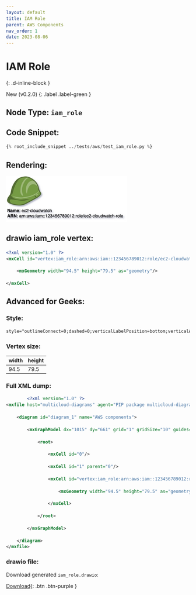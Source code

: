 ```yaml
---
layout: default
title: IAM Role
parent: AWS Components
nav_order: 1
date: 2023-08-06
---
```


# IAM Role
{: .d-inline-block }

New (v0.2.0)
{: .label .label-green }

## Node Type: ``iam_role``

## Code Snippet:

```python
{% root_include_snippet ../tests/aws/test_iam_role.py %}
```

## Rendering:

![lambda](output/jpg/iam_role.jpg)


## drawio iam_role vertex:

```xml
<?xml version="1.0" ?>
<mxCell id="vertex:iam_role:arn:aws:iam::123456789012:role/ec2-cloudwatch-role" parent="1" vertex="1">
						
	<mxGeometry width="94.5" height="79.5" as="geometry"/>
					
</mxCell>

```

## Advanced for Geeks:

### Style:
```html
style="outlineConnect=0;dashed=0;verticalLabelPosition=bottom;verticalAlign=top;align=left;html=1;shape=mxgraph.aws3.role;fillColor=#759C3E;gradientColor=none;"
```
### Vertex size:

| width     | height   |
|:----------|:---------|
| 94.5 | 79.5|

### Full XML dump:
```xml
        <?xml version="1.0" ?>
<mxfile host="multicloud-diagrams" agent="PIP package multicloud-diagrams. Generate resources in draw.io compatible format for Cloud infrastructure. Copyrights @ Roman Tsypuk 2023. MIT license." type="MultiCloud">
		
	<diagram id="diagram_1" name="AWS components">
				
		<mxGraphModel dx="1015" dy="661" grid="1" gridSize="10" guides="1" tooltips="1" connect="1" arrows="1" fold="1" page="1" pageScale="1" pageWidth="850" pageHeight="1100" math="0" shadow="1">
						
			<root>
								
				<mxCell id="0"/>
								
				<mxCell id="1" parent="0"/>
								
				<mxCell id="vertex:iam_role:arn:aws:iam::123456789012:role/ec2-cloudwatch-role" parent="1" vertex="1">
										
					<mxGeometry width="94.5" height="79.5" as="geometry"/>
									
				</mxCell>
							
			</root>
					
		</mxGraphModel>
			
	</diagram>
</mxfile>

```

### drawio file:

Download generated ``iam_role.drawio``:

[Download](output/drawio/iam_role.drawio){: .btn .btn-purple }